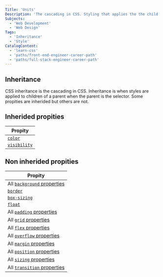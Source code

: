 ```yaml
---
Title: 'Units'
Description: 'The cascading in CSS. Styling that applies the the child element when the parent is the selector'
Subjects:
  - 'Web Development'
  - 'Web Design'
Tags:
  - 'Inheritance'
  - 'Style'
CatalogContent:
  - 'learn-css'
  - 'paths/front-end-engineer-career-path'
  - 'paths/full-stack-engineer-career-path'
---
```


## Inheritance

CSS inheritance is the cascading in CSS. Inheritance is when styles are applied to children of a parent when the parent is the selector. Some propities are inherided but others are not.

## Inherided propities

| Propity |
| --- |
| [`color`](https://www.codecademy.com/resources/docs/css/colors) |
| [`visibility`](https://www.codecademy.com/resources/docs/css/visibility) |


## Non inherided propities

| Propity |
| --- |
| All [`background` properties](https://www.codecademy.com/resources/docs/css/background) |
| [`border`](https://www.codecademy.com/resources/docs/css/borders) |
| [`box-sizing`](https://www.codecademy.com/resources/docs/css/box-sizing) |
| [`float`](https://www.codecademy.com/resources/docs/css/floats) |
| All [`padding` properties](https://www.codecademy.com/resources/docs/css/padding) |
| All [`grid` properties](https://www.codecademy.com/resources/docs/css/grids) |
| All [`flex` properties](https://www.codecademy.com/resources/docs/css/flexbox) |
| All [`overflow` properties](https://www.codecademy.com/resources/docs/css/overflow) |https://www.codecademy.com/resources/docs/css/background |
| All [`margin` properties](https://www.codecademy.com/resources/docs/css/margins) |
| All [`position` properties](https://www.codecademy.com/resources/docs/css/position) |
| All [`sizing` properties](https://www.codecademy.com/resources/docs/css/sizing) |
| All [`transition` properties](https://www.codecademy.com/resources/docs/css/transition) |
